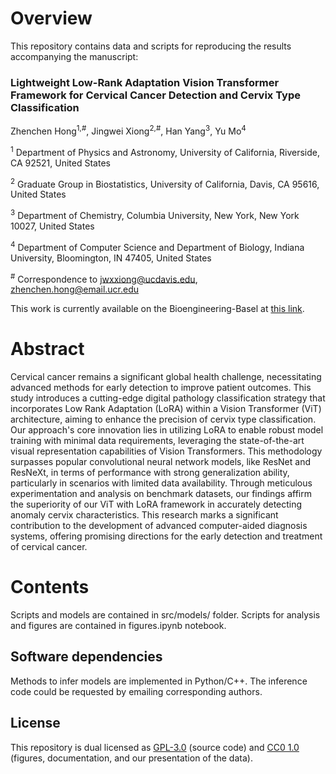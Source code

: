 # Overview
This repository contains data and scripts for reproducing the results accompanying the manuscript:

### Lightweight Low-Rank Adaptation Vision Transformer Framework for Cervical Cancer Detection and Cervix Type Classification
Zhenchen Hong<sup>1,#</sup>, Jingwei Xiong<sup>2,#</sup>, Han Yang<sup>3</sup>, Yu Mo<sup>4</sup>

<sup>1</sup> Department of Physics and Astronomy, University of California, Riverside, CA 92521, United States

<sup>2</sup> Graduate Group in Biostatistics, University of California, Davis, CA 95616, United States

<sup>3</sup> Department of Chemistry, Columbia University, New York, New York 10027, United States

<sup>4</sup> Department of Computer Science and Department of Biology, Indiana University, Bloomington, IN 47405, United States

<sup>#</sup> Correspondence to [jwxxiong@ucdavis.edu](mailto:jwxxiong@ucdavis.edu), [zhenchen.hong@email.ucr.edu](mailto:zhenchen.hong@email.ucr.edu)

This work is currently available on the Bioengineering-Basel at [this link](https://www.mdpi.com/2306-5354/11/5/468).

# Abstract

Cervical cancer remains a significant global health challenge, necessitating advanced methods for early detection to improve patient outcomes. This study introduces a cutting-edge digital pathology classification strategy that incorporates Low Rank Adaptation (LoRA) within a Vision Transformer (ViT) architecture, aiming to enhance the precision of cervix type classification. Our approach's core innovation lies in utilizing LoRA to enable robust model training with minimal data requirements, leveraging the state-of-the-art visual representation capabilities of Vision Transformers. This methodology surpasses popular convolutional neural network models, like ResNet and ResNeXt, in terms of performance with strong generalization ability, particularly in scenarios with limited data availability. Through meticulous experimentation and analysis on benchmark datasets, our findings affirm the superiority of our ViT with LoRA framework in accurately detecting anomaly cervix characteristics. This research marks a significant contribution to the development of advanced computer-aided diagnosis systems, offering promising directions for the early detection and treatment of cervical cancer.

# Contents

Scripts and models are contained in src/models/ folder. Scripts for analysis and figures are contained in figures.ipynb notebook. 

## Software dependencies

Methods to infer models are implemented in Python/C++. The inference code could be requested by emailing corresponding authors.

## License

This repository is dual licensed as [GPL-3.0](LICENSE-GPL) (source code) and [CC0 1.0](LICENSE-CC0) (figures, documentation, and our presentation of the data).
